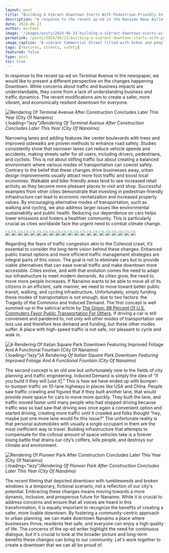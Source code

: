 ```yaml
---
layout: post
title: "Building A Vibrant Downtown Starts With Pedestrian-Friendly Infrastructure"
description: "A response to the recent op-ed in the Nanaimo News Bulletin. Narrow lanes and pedestrian-friendly improvements on Terminal Avenue and Nicol Street enhance safety, boost local economies, and promote environmental sustainability."
date: 2024-06-23
author: michael
image: '/images/posts/2024-06-23-building-a-vibrant-downtown-starts-with-pedestrian-friendly-infrastructure/commercial-street-bikes.jpg'
permalink: /posts/2024/06/23/building-a-vibrant-downtown-starts-with-pedestrian-friendly-infrastructure
image_caption: "A vibrant Commercial Street filled with bikes and people. Our most valuable streetscapes are often overrun by cars, but they can be transformed into vibrant, people-friendly spaces. (Strong Towns Nanaimo)"
tags: [features, streets, safety]
featured: false
type: post
toc: true
---
```


In response to the recent op-ed on Terminal Avenue in the newspaper, we would like to present a different perspective on the changes happening Downtown. While concerns about traffic and business impacts are understandable, they come from a lack of understanding business and traffic dynamics. The recent modifications aim to create a safer, more vibrant, and economically resilient downtown for everyone.

![Rendering Of Terminal Avenue After Construction Concludes Later This Year (City Of Nanaimo)]({{site.baseurl}}/images/posts/2024-06-23-building-a-vibrant-downtown-starts-with-pedestrian-friendly-infrastructure/terminal-ave.jpg){:loading="lazy"}*Rendering Of Terminal Avenue After Construction Concludes Later This Year (City Of Nanaimo)*

Narrowing lanes and adding features like center boulevards with trees and improved sidewalks are proven methods to enhance road safety. Studies consistently show that narrower lanes can reduce vehicle speeds and accidents, making streets safer for all users, including drivers, pedestrians, and cyclists​. This is not about stifling traffic but about creating a balanced environment where various modes of transportation can coexist safely. Contrary to the belief that these changes drive businesses away, urban design improvements usually attract more foot traffic and boost local economies. Walkable and bike-friendly areas tend to see increased retail activity as they become more pleasant places to visit and shop​. Successful examples from other cities demonstrate that investing in pedestrian-friendly infrastructure can lead to economic revitalization and increased property values. By encouraging alternative modes of transportation, such as walking and cycling, we also address larger issues like environmental sustainability and public health. Reducing our dependence on cars helps lower emissions and fosters a healthier community. This is particularly crucial as cities worldwide face the urgent need to combat climate change.

<div class="gallery-box">
    <div class="gallery">
        <img src="/images/posts/2024-06-23-building-a-vibrant-downtown-starts-with-pedestrian-friendly-infrastructure/terminal-ave-construction-1-min.jpg" loading="lazy">
        <img src="/images/posts/2024-06-23-building-a-vibrant-downtown-starts-with-pedestrian-friendly-infrastructure/terminal-ave-construction-2-min.jpg" loading="lazy">
        <img src="/images/posts/2024-06-23-building-a-vibrant-downtown-starts-with-pedestrian-friendly-infrastructure/terminal-ave-construction-3-min.jpg" loading="lazy">
        <img src="/images/posts/2024-06-23-building-a-vibrant-downtown-starts-with-pedestrian-friendly-infrastructure/terminal-ave-construction-4-min.jpg" loading="lazy">
        <img src="/images/posts/2024-06-23-building-a-vibrant-downtown-starts-with-pedestrian-friendly-infrastructure/terminal-ave-construction-5-min.jpg" loading="lazy">
        <img src="/images/posts/2024-06-23-building-a-vibrant-downtown-starts-with-pedestrian-friendly-infrastructure/terminal-ave-construction-6-min.jpg" loading="lazy">
        <img src="/images/posts/2024-06-23-building-a-vibrant-downtown-starts-with-pedestrian-friendly-infrastructure/terminal-ave-construction-7-min.jpg" loading="lazy">
        <img src="/images/posts/2024-06-23-building-a-vibrant-downtown-starts-with-pedestrian-friendly-infrastructure/terminal-ave-construction-8-min.jpg" loading="lazy">
        <img src="/images/posts/2024-06-23-building-a-vibrant-downtown-starts-with-pedestrian-friendly-infrastructure/terminal-ave-construction-9-min.jpg" loading="lazy">
        <img src="/images/posts/2024-06-23-building-a-vibrant-downtown-starts-with-pedestrian-friendly-infrastructure/terminal-ave-construction-10-min.jpg" loading="lazy">
        <img src="/images/posts/2024-06-23-building-a-vibrant-downtown-starts-with-pedestrian-friendly-infrastructure/terminal-ave-construction-11-min.jpg" loading="lazy">
        <img src="/images/posts/2024-06-23-building-a-vibrant-downtown-starts-with-pedestrian-friendly-infrastructure/terminal-ave-construction-12-min.jpg" loading="lazy">
        <img src="/images/posts/2024-06-23-building-a-vibrant-downtown-starts-with-pedestrian-friendly-infrastructure/terminal-ave-construction-13-min.jpg" loading="lazy">
        <img src="/images/posts/2024-06-23-building-a-vibrant-downtown-starts-with-pedestrian-friendly-infrastructure/terminal-ave-construction-14-min.jpg" loading="lazy">
        <img src="/images/posts/2024-06-23-building-a-vibrant-downtown-starts-with-pedestrian-friendly-infrastructure/terminal-ave-construction-15-min.jpg" loading="lazy">
        <img src="/images/posts/2024-06-23-building-a-vibrant-downtown-starts-with-pedestrian-friendly-infrastructure/terminal-ave-construction-16-min.jpg" loading="lazy">
        <img src="/images/posts/2024-06-23-building-a-vibrant-downtown-starts-with-pedestrian-friendly-infrastructure/terminal-ave-construction-17-min.jpg" loading="lazy">
        <img src="/images/posts/2024-06-23-building-a-vibrant-downtown-starts-with-pedestrian-friendly-infrastructure/terminal-ave-construction-18-min.jpg" loading="lazy">
        <img src="/images/posts/2024-06-23-building-a-vibrant-downtown-starts-with-pedestrian-friendly-infrastructure/terminal-ave-construction-19-min.jpg" loading="lazy">
        <img src="/images/posts/2024-06-23-building-a-vibrant-downtown-starts-with-pedestrian-friendly-infrastructure/terminal-ave-construction-20-min.jpg" loading="lazy">
        <img src="/images/posts/2024-06-23-building-a-vibrant-downtown-starts-with-pedestrian-friendly-infrastructure/terminal-ave-construction-21-min.jpg" loading="lazy">
    </div>
</div>

Regarding the fears of traffic congestion akin to the Colwood crawl, it’s essential to consider the long-term vision behind these changes. Enhanced public transit options and more efficient traffic management strategies are integral parts of this vision​. The goal is not to eliminate cars but to provide viable alternatives that can ease overall traffic and make downtown more accessible. Cities evolve, and with that evolution comes the need to adapt our infrastructure to meet modern demands. As cities grow, the need to move more people increases. If Nanaimo wants to be able to move all of its citizens in an efficient, safe manner, we need to move toward better public transit, walking, and cycling infrastructure. Unfortunately, simply funding these modes of transportation is not enough, due to two factors: the Tragedy of the Commons and Induced Demand. The first concept is well summed-up in the satirical article by [The Onion: 98 Percent Of U.S. Commuters Favor Public Transportation For Others](https://www.theonion.com/report-98-percent-of-u-s-commuters-favor-public-trans-1819565837). If driving a car is still convenient and pandered to, not only will other modes of transportation see less use and therefore less demand and funding, but these other modes suffer. A place with high-speed traffic is not safe, nor pleasant to cycle and walk in. 

![A Rendering Of Italian Square Park Downtown Featuring Improved Foliage And A Functional Fountain (City Of Nanaimo)]({{site.baseurl}}/images/posts/2024-06-23-building-a-vibrant-downtown-starts-with-pedestrian-friendly-infrastructure/italian-square-park.jpg){:loading="lazy"}*A Rendering Of Italian Square Park Downtown Featuring Improved Foliage And A Functional Fountain (City Of Nanaimo)*

The second concept is an old one but unfortunately new to the fields of city planning and traffic engineering. Induced Demand is simply the idea of “if you build it they will [use it].” This is how we have ended up with bumper-to-bumper traffic on 10-lane highways in places like USA and China. People saw traffic crawling and figured that if they built another lane, that would provide more space for cars to move more quickly. They built the lane, and traffic moved faster until many people who had stopped driving because traffic was so bad saw that driving was once again a convenient option and started driving, creating more traffic until it crawled and folks thought “hey, maybe just one more lane would fix this issue?”  The unfortunate reality is that personal automobiles with usually a single occupant in them are the most inefficient way to travel. Building infrastructure that attempts to compensate for the collosal amount of space vehicles take is a forever losing battle that drains our city’s coffers, kills people, and destroys our climate and environment. 

![Rendering Of Pioneer Park After Construction Concludes Later This Year (City Of Nanaimo)]({{site.baseurl}}/images/posts/2024-06-23-building-a-vibrant-downtown-starts-with-pedestrian-friendly-infrastructure/pioneer-park.jpg){:loading="lazy"}*Rendering Of Pioneer Park After Construction Concludes Later This Year (City Of Nanaimo)*

The recent filming that depicted downtown with tumbleweeds and broken windows is a temporary, fictional scenario, not a reflection of our city's potential. Embracing these changes means moving towards a more dynamic, inclusive, and prosperous future for Nanaimo. While it is crucial to address concerns and ensure that all voices are heard in this transformation, it is equally important to recognize the benefits of creating a safer, more livable downtown. By fostering a community-centric approach to urban planning, we can make downtown Nanaimo a place where businesses thrive, residents feel safe, and everyone can enjoy a high quality of life.  The concerns of the op-ed writer highlight the need for continuous dialogue, but it's crucial to look at the broader picture and long-term benefits these changes can bring to our community. Let's work together to create a downtown that we can all be proud of.
